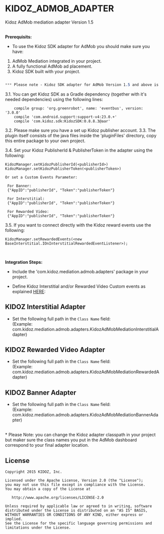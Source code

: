 
# KIDOZ_ADMOB_ADAPTER
Kidoz AdMob mediation adapter Version 1.5  
</br>

**Prerequisits:**
* To use the Kidoz SDK adapter for AdMob you should make sure you have:
1. AdMob Mediation integrated in your project.
2. A fully functional AdMob ad placement.
3. Kidoz SDK built with your project.

```css

*** Please note - Kidoz SDK adapter for AdMob Version 1.5 and above is applicable only from Kidoz SDK 0.8.8.2 release 

```

3.1. You can get Kidoz SDK as a Gradle dependency (together with it's needed dependencies) using the following lines:
```
    compile group: 'org.greenrobot', name: 'eventbus', version: '3.0.0'
    compile 'com.android.support:support-v4:23.0.+'
    compile 'com.kidoz.sdk:KidozSDK:0.8.8.3@aar'
```
3.2. Please make sure you have a set up Kidoz publisher account.
3.3. The plugin itself consists of the java files inside the 'pluginFiles' directory, copy this entire package to your own project.

3.4. Set your Kidoz PublisherId & PublisherToken in the adapter using the following:
```
KidozManager.setKidozPublisherId(<publisherId>)
KidozManager.setKidozPublisherToken(<publisherToken>)

Or set a Custom Events Parameter:

 For Banner:
 {"AppID":"publisherId", "Token":"publisherToken"}

 For Interstitial:
 {"AppID":"publisherId", "Token":"publisherToken"}

 For Rewarded Video:
 {"AppID":"publisherId", "Token":"publisherToken"}
```
3.5. If you want to connect directly with the Kidoz reward events use the following:
```
KidozManager.setRewardedEvents(<new BaseInterstitial.IOnInterstitialRewardedEventListener>);
```


</br>

**Integration Steps:**

* Include the 'com.kidoz.mediation.admob.adapters' package in your project.

* Define Kidoz Interstitial and/or Rewarded Video Custom events as explained [HERE](https://support.google.com/admob/answer/3083407):
 
## KIDOZ Interstitial Adapter
* Set the following full path in the `Class Name` field: </br>
(Example: com.kidoz.mediation.admob.adapters.KidozAdMobMediationInterstitialAdapter)

## KIDOZ Rewarded Video Adapter
* Set the following full path in the `Class Name` field: </br>
(Example: com.kidoz.mediation.admob.adapters.KidozAdMobMediationRewardedAdapter)

## KIDOZ Banner Adapter
* Set the following full path in the `Class Name` field: </br>
(Example: com.kidoz.mediation.admob.adapters.KidozAdMobMediationBannerAdapter)
</br>
* Please Note: you can change the Kidoz adapter classpath in your project but maker sure the class names you put in the AdMob dashboard correspond to your final adapter location.

 

License
--------

    Copyright 2015 KIDOZ, Inc.

    Licensed under the Apache License, Version 2.0 (the "License");
    you may not use this file except in compliance with the License.
    You may obtain a copy of the License at

       http://www.apache.org/licenses/LICENSE-2.0

    Unless required by applicable law or agreed to in writing, software
    distributed under the License is distributed on an "AS IS" BASIS,
    WITHOUT WARRANTIES OR CONDITIONS OF ANY KIND, either express or implied.
    See the License for the specific language governing permissions and
    limitations under the License.

